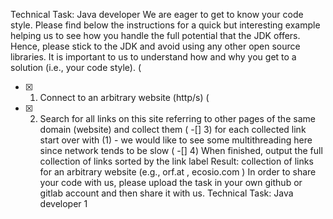 Technical Task: Java developer
We are eager to get to know your code style. Please find below the instructions for a quick but interesting example helping us to see how you handle the full potential that the JDK offers.
Hence, please stick to the JDK and avoid using any other open source libraries. It is important to us to understand how and why you get to a solution (i.e., your code style).
(
-[x] 1) Connect to an arbitrary website (http/s)
   (
-[x] 2) Search for all links on this site referring to other pages of the same domain (website) and collect them
   (
-[] 3) for each collected link start over with (1) - we would like to see some multithreading here since network tends to be slow
   (
-[] 4) When finished, output the full collection of links sorted by the link label
   Result: collection of links for an arbitrary website (e.g.,
   orf.at
   ,
   ecosio.com
   )
   In order to share your code with us, please upload the task in your own github or gitlab account and then share it with us.
   Technical Task: Java developer 1

